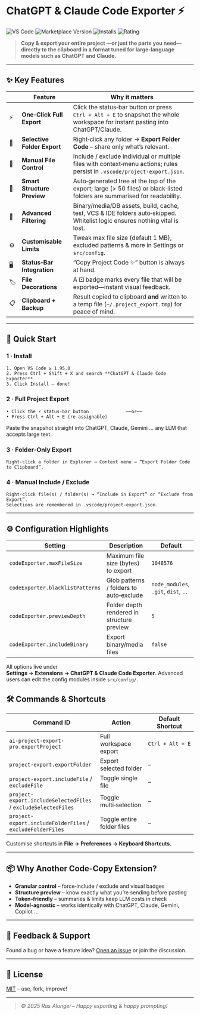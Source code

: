 # ChatGPT & Claude Code Exporter ⚡

![VS Code](https://img.shields.io/badge/Built%20for-VS%20Code-blue.svg)
![Marketplace Version](https://img.shields.io/visual-studio-marketplace/v/rasbuzz.ai-project-export-pro?label=Marketplace)
![Installs](https://img.shields.io/visual-studio-marketplace/i/rasbuzz.ai-project-export-pro?color=brightgreen)
![Rating](https://img.shields.io/visual-studio-marketplace/r/rasbuzz.ai-project-export-pro)

> **Copy & export your entire project —or just the parts you need—directly to the clipboard in a format tuned for large‑language models such as ChatGPT and Claude.**

---

## ✨ Key Features

|     | Feature                     | Why it matters                                                                                                                 |
| --- | --------------------------- | ------------------------------------------------------------------------------------------------------------------------------ |
| ⚡  | **One‑Click Full Export**   | Click the status‑bar button or press `Ctrl + Alt + E` to snapshot the whole workspace for instant pasting into ChatGPT/Claude. |
| 📁  | **Selective Folder Export** | Right‑click any folder → **Export Folder Code** – share only what’s relevant.                                                  |
| 🎯  | **Manual File Control**     | Include / exclude individual or multiple files with context‑menu actions; rules persist in `.vscode/project-export.json`.      |
| 🧠  | **Smart Structure Preview** | Auto‑generated tree at the top of the export; large (> 50 files) or black‑listed folders are summarised for readability.       |
| 🚀  | **Advanced Filtering**      | Binary/media/DB assets, build, cache, test, VCS & IDE folders auto‑skipped. Whitelist logic ensures nothing vital is lost.     |
| ⚙️  | **Customisable Limits**     | Tweak max file size (default 1 MB), excluded patterns & more in Settings or `src/config`.                                      |
| 🖥️  | **Status‑Bar Integration**  | “Copy Project Code ✨” button is always at hand.                                                                               |
| 🏷️  | **File Decorations**        | A ⚀ badge marks every file that will be exported—instant visual feedback.                                                      |
| 📋  | **Clipboard + Backup**      | Result copied to clipboard **and** written to a temp file (`~/.project_export.tmp`) for peace of mind.                         |

---

## 🚀 Quick Start

### 1 · Install

```text
1. Open VS Code ≥ 1.95.0
2. Press Ctrl + Shift + X and search **ChatGPT & Claude Code Exporter**
3. Click Install – done!
```

### 2 · Full Project Export

```text
• Click the ⚡ status‑bar button              ──or──
• Press Ctrl + Alt + E (re‑assignable)
```

Paste the snapshot straight into ChatGPT, Claude, Gemini … any LLM that accepts large text.

### 3 · Folder‑Only Export

```text
Right‑click a folder in Explorer → Context menu → “Export Folder Code to Clipboard”.
```

### 4 · Manual Include / Exclude

```text
Right‑click file(s) / folder(s) → “Include in Export” or “Exclude from Export”.
Selections are remembered in .vscode/project-export.json.
```

---

## ⚙️ Configuration Highlights

| Setting                          | Description                                | Default                           |
| -------------------------------- | ------------------------------------------ | --------------------------------- |
| `codeExporter.maxFileSize`       | Maximum file size (bytes) to export        | `1048576`                         |
| `codeExporter.blacklistPatterns` | Glob patterns / folders to auto‑exclude    | `node_modules`, `.git`, `dist`, … |
| `codeExporter.previewDepth`      | Folder depth rendered in structure preview | `5`                               |
| `codeExporter.includeBinary`     | Export binary/media files                  | `false`                           |

All options live under **Settings → Extensions → ChatGPT & Claude Code Exporter**. Advanced users can edit the config modules inside `src/config/`.

## 🛠️ Commands & Shortcuts

| Command ID                                                     | Action                     | Default Shortcut |
| -------------------------------------------------------------- | -------------------------- | ---------------- |
| `ai-project-export-pro.exportProject`                          | Full workspace export      | `Ctrl + Alt + E` |
| `project-export.exportFolder`                                  | Export selected folder     | –                |
| `project-export.includeFile` / `excludeFile`                   | Toggle single file         | –                |
| `project-export.includeSelectedFiles` / `excludeSelectedFiles` | Toggle multi‑selection     | –                |
| `project-export.includeFolderFiles` / `excludeFolderFiles`     | Toggle entire folder files | –                |

Customise shortcuts in **File → Preferences → Keyboard Shortcuts**.

---

## 📦 Why Another Code‑Copy Extension?

- **Granular control** – force‑include / exclude and visual badges
- **Structure preview** – know exactly what you’re sending before pasting
- **Token‑friendly** – summaries & limits keep LLM costs in check
- **Model‑agnostic** – works identically with ChatGPT, Claude, Gemini, Copilot …

---

## 💬 Feedback & Support

Found a bug or have a feature idea? [Open an issue](https://github.com/ralungei/vscode-project-export) or join the discussion.

---

## 📜 License

[MIT](LICENSE) – use, fork, improve!

---

> _© 2025 Ras Alungei – Happy exporting & happy prompting!_
